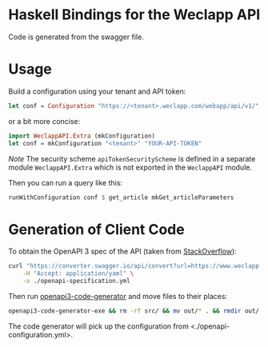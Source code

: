 # Haskell Bindings for the Weclapp API #

Code is generated from the swagger file.

# Usage #

Build a configuration using your tenant and API token:

```haskell
let conf = Configuration "https://<tenant>.weclapp.com/webapp/api/v1/" (apiTokenSecurityScheme "YOUR-API-TOKEN")
```

or a bit more concise:

```haskell
import WeclappAPI.Extra (mkConfiguration)
let conf = mkConfiguration "<tenant>" "YOUR-API-TOKEN"
```

*Note* The security scheme `apiTokenSecurityScheme` is defined in a separate module
`WeclappAPI.Extra` which is not exported in the `WeclappAPI` module.

Then you can run a query like this:
```haskell
runWithConfiguration conf $ get_article mkGet_articleParameters
```

# Generation of Client Code #

To obtain the OpenAPI 3 spec of the API (taken from
[StackOverflow](https://stackoverflow.com/questions/59749513/how-to-convert-openapi-2-0-to-openapi-3-0)):

```sh
curl "https://converter.swagger.io/api/convert?url=https://www.weclapp.com/api/swagger.json" \
    -H "Accept: application/yaml" \
    -o ./openapi-specification.yml
```

Then run
[openapi3-code-generator](https://github.com/Haskell-OpenAPI-Code-Generator/Haskell-OpenAPI-Client-Code-Generator/)
and move files to their places:

```sh
openapi3-code-generator-exe && rm -rf src/ && mv out/* . && rmdir out/
```

The code generator will pick up the configuration from <./openapi-configuration.yml>.
